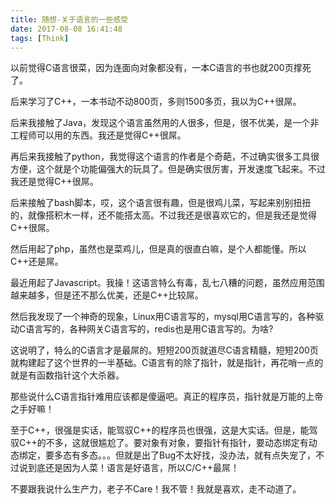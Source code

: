```yaml
---
title: 随想-关于语言的一些感受
date: 2017-08-08 16:41:48
tags: [Think]
---
```


以前觉得C语言很菜，因为连面向对象都没有，一本C语言的书也就200页撑死了。

后来学习了C++，一本书动不动800页，多则1500多页，我以为C++很屌。

后来我接触了Java，发现这个语言虽然用的人很多，但是，很不优美，是一个非工程师可以用的东西。我还是觉得C++很屌。

再后来我接触了python，我觉得这个语言的作者是个奇葩，不过确实很多工具很方便，这个就是个功能偏强大的玩具了。但是确实很厉害，开发速度飞起来。不过我还是觉得C++很屌。

后来接触了bash脚本，哎，这个语言很有趣，但是很鸡儿菜，写起来别别扭扭的，就像搭积木一样，还不能搭太高。不过我还是很喜欢它的，但是我还是觉得C++很屌。

然后用起了php，虽然也是菜鸡儿，但是真的很直白嘛，是个人都能懂。所以C++还是屌。

最近用起了Javascript。我操！这语言特么有毒，乱七八糟的问题，虽然应用范围越来越多，但是还不那么优美，还是C++比较屌。

然后我发现了一个神奇的现象，Linux用C语言写的，mysql用C语言写的，各种驱动C语言写的，各种网关C语言写的，redis也是用C语言写的。为啥?

这说明了，特么的C语言才是最屌的。短短200页就道尽C语言精髓，短短200页就构建起了这个世界的一半基础。C语言有的除了指针，就是指针，再花哨一点的就是有函数指针这个大杀器。

那些说什么C语言指针难用应该都是傻逼吧。真正的程序员，指针就是万能的上帝之手好嘛！

至于C++，很强是实话，能驾驭C++的程序员也很强，这是大实话。但是，能驾驭C++的不多，这就很尴尬了。要对象有对象，要指针有指针，要动态绑定有动态绑定，要多态有多态。。。但就是出了Bug不太好找，没办法，就有点失宠了，不过说到底还是因为人菜！语言是好语言，所以C/C++最屌！

不要跟我说什么生产力，老子不Care！我不管！我就是喜欢，走不动道了。
